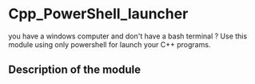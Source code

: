 # Cpp_PowerShell_launcher
you have a windows computer and don't have a bash terminal ? Use this module using only powershell for launch your C++ programs.
## Description of the module
